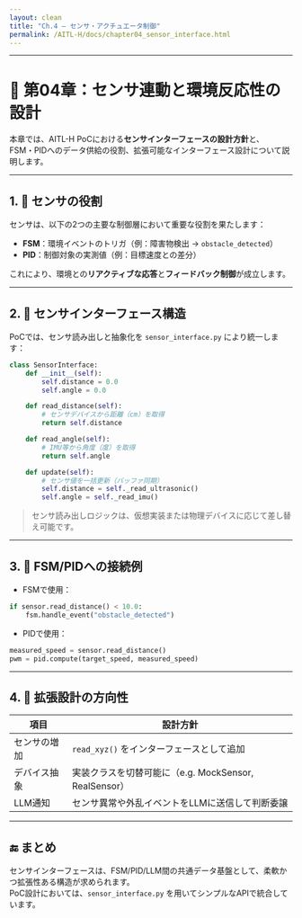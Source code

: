 ```yaml
---
layout: clean
title: "Ch.4 — センサ・アクチュエータ制御"
permalink: /AITL-H/docs/chapter04_sensor_interface.html
---
```


---

# 📡 第04章：センサ連動と環境反応性の設計

本章では、AITL-H PoCにおける**センサインターフェースの設計方針**と、  
FSM・PIDへのデータ供給の役割、拡張可能なインターフェース設計について説明します。

---

## 1. 🎯 センサの役割

センサは、以下の2つの主要な制御層において重要な役割を果たします：

- **FSM**：環境イベントのトリガ（例：障害物検出 → `obstacle_detected`）
- **PID**：制御対象の実測値（例：目標速度との差分）

これにより、環境との**リアクティブな応答**と**フィードバック制御**が成立します。

---

## 2. 🧩 センサインターフェース構造

PoCでは、センサ読み出しと抽象化を `sensor_interface.py` により統一します：

```python
class SensorInterface:
    def __init__(self):
        self.distance = 0.0
        self.angle = 0.0

    def read_distance(self):
        # センサデバイスから距離（cm）を取得
        return self.distance

    def read_angle(self):
        # IMU等から角度（度）を取得
        return self.angle

    def update(self):
        # センサ値を一括更新（バッファ同期）
        self.distance = self._read_ultrasonic()
        self.angle = self._read_imu()
```

> センサ読み出しロジックは、仮想実装または物理デバイスに応じて差し替え可能です。

---

## 3. 🔁 FSM/PIDへの接続例

- FSMで使用：

```python
if sensor.read_distance() < 10.0:
    fsm.handle_event("obstacle_detected")
```

- PIDで使用：

```python
measured_speed = sensor.read_distance()
pwm = pid.compute(target_speed, measured_speed)
```

---

## 4. 🔄 拡張設計の方向性

| 項目 | 設計方針 |
|------|----------|
| センサの増加 | `read_xyz()` をインターフェースとして追加 |
| デバイス抽象 | 実装クラスを切替可能に（e.g. MockSensor, RealSensor） |
| LLM通知 | センサ異常や外乱イベントをLLMに送信して判断委譲 |

---

## 🔚 まとめ

センサインターフェースは、FSM/PID/LLM間の共通データ基盤として、柔軟かつ拡張性ある構造が求められます。  
PoC設計においては、`sensor_interface.py` を用いてシンプルなAPIで統合しています。

